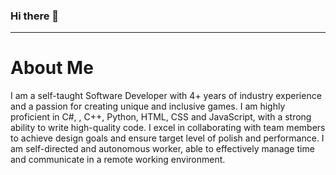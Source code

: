 ### Hi there 👋
<hr>

<h1>About Me</h1>
I am a self-taught Software Developer with 4+ years of industry experience and a passion for creating unique and inclusive games. I am highly
proficient in C#, , C++, Python, HTML, CSS and JavaScript, with a strong ability to write high-quality code. I excel in collaborating with team members to achieve design goals and ensure target level of polish and performance. 
I am self-directed and autonomous worker, able to effectively manage time and communicate in a remote working environment.



<!--
**albertoalvaradojr/albertoalvaradojr** is a ✨ _special_ ✨ repository because its `README.md` (this file) appears on your GitHub profile.

Here are some ideas to get you started:

- 🔭 I’m currently working on ...
- 🌱 I’m currently learning ...
- 👯 I’m looking to collaborate on ...
- 🤔 I’m looking for help with ...
- 💬 Ask me about ...
- 📫 How to reach me: ...
- 😄 Pronouns: ...
- ⚡ Fun fact: ...
-->
